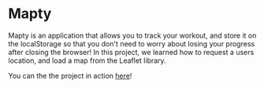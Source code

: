 # Mapty

Mapty is an application that allows you to track your workout, and store it on the localStorage so that you don't need to worry about losing your progress after closing the browser! In this project, we learned how to request a users location, and load a map from the Leaflet library.

You can the the project in action <a href="">here</a>!
